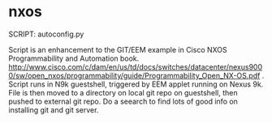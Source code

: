 # nxos

SCRIPT: autoconfig.py

Script is an enhancement to the GIT/EEM example in Cisco NXOS Programmability and Automation book.
http://www.cisco.com/c/dam/en/us/td/docs/switches/datacenter/nexus9000/sw/open_nxos/programmability/guide/Programmability_Open_NX-OS.pdf . Script runs in N9k guestshell, triggered by EEM applet running on Nexus 9k. File is then moved to a directory on local git repo on guestshell, then pushed to external git repo. Do a seearch to find lots of good info on installing git and git server.



